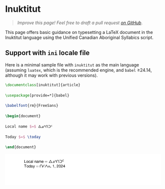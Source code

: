 # Inuktitut

<blockquote>
  <p><em>Improve this page! Feel free to draft a pull request <a href="https://github.com/latex3/babel/tree/docs/docs">on GitHub</a></em>.</p>
</blockquote>

This page offers basic guidance on typesetting a LaTeX document in the
Inuktitut language using the Unified Canadian Aboriginal Syllabics script.

## Support with `ini` locale file

Here is a minimal sample file with `inuktitut` as the main language
(assuming `luatex`, which is the recommended engine, and `babel` ≥24.14,
although it may work with previous versions).

```tex
\documentclass[inuktitut]{article}

\usepackage[provide=*]{babel}

\babelfont{rm}{FreeSans}

\begin{document}

Local name $=$ ᐃᓄᒃᑎᑐᑦ

Today $=$ \today

\end{document}
```

![](../media/locale-inuktitut.png)